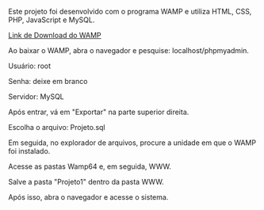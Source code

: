 
Este projeto foi desenvolvido com o programa WAMP e utiliza HTML, CSS, PHP, JavaScript e MySQL.

[Link de Download do WAMP](https://www.wampserver.com/en/)

Ao baixar o WAMP, abra o navegador e pesquise: localhost/phpmyadmin.

Usuário: root

Senha: deixe em branco

Servidor: MySQL

Após entrar, vá em "Exportar" na parte superior direita.

Escolha o arquivo: Projeto.sql

Em seguida, no explorador de arquivos, procure a unidade em que o WAMP foi instalado.

Acesse as pastas Wamp64 e, em seguida, WWW.

Salve a pasta "Projeto1" dentro da pasta WWW.

Após isso, abra o navegador e acesse o sistema. 
